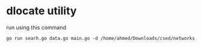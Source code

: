 # dlocate utility

run using this command
```
go run searh.go data.go main.go -d /home/ahmed/Downloads/csed/networks
```
